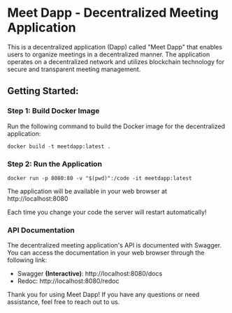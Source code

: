 # Meet Dapp - Decentralized Meeting Application

This is a decentralized application (Dapp) called "Meet Dapp" that enables users to organize meetings in a decentralized manner. The application operates on a decentralized network and utilizes blockchain technology for secure and transparent meeting management.

## Getting Started:

### Step 1: Build Docker Image

Run the following command to build the Docker image for the decentralized application:

```console
docker build -t meetdapp:latest .
```

### Step 2: Run the Application

```console 
docker run -p 8080:80 -v "$(pwd)":/code -it meetdapp:latest 
```
The application will be available in your web browser at http://localhost:8080

Each time you change your code the server will restart automatically!

### API Documentation

The decentralized meeting application's API is documented with Swagger. You can access the documentation in your web browser through the following link:

- Swagger **(Interactive)**: http://localhost:8080/docs
- Redoc: http://localhost:8080/redoc

Thank you for using Meet Dapp! If you have any questions or need assistance, feel free to reach out to us.